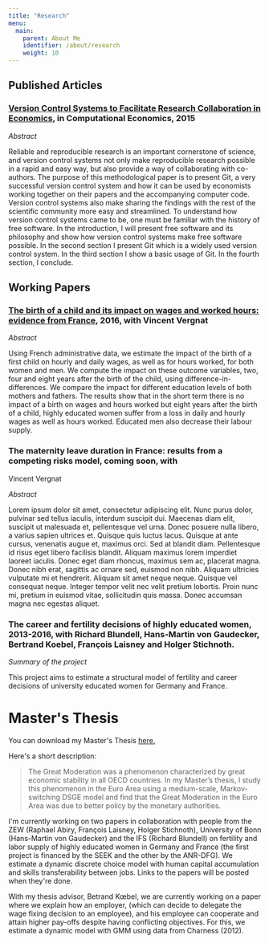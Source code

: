 ```yaml
---
title: "Research"
menu:
  main:
    parent: About Me
    identifier: /about/research
    weight: 10
---
```


## Published Articles


### [Version Control Systems to Facilitate Research Collaboration in Economics](http://link.springer.com/article/10.1007/s10614-015-9513-8), in Computational Economics, 2015


*Abstract*

Reliable and reproducible research is an important cornerstone of science, and version control systems not only make reproducible research possible in a rapid and easy way, but also provide a way of collaborating with co-authors. 
The purpose of this methodological paper is to present Git, a very successful version control system and how it can be used by economists working together on their papers and the accompanying computer code. 
Version control systems also make sharing the findings with the rest of the scientific community more easy and streamlined. 
To understand how version control systems came to be, one must be familiar with the history of free software. 
In the introduction, I will present free software and its philosophy and show how version control systems make free software possible. 
In the second section I present Git which is a widely used version control system. In the third section I show a basic usage of Git. In the fourth section, I conclude.


## Working Papers


### [The birth of a child and its impact on wages and worked hours: evidence from France]( http://www.beta-umr7522.fr/productions/publications/2016/2016-48.pdf), 2016, with Vincent Vergnat


*Abstract*

Using French administrative data, we estimate the impact of the birth of a first child on hourly and daily wages, as well as for hours worked, for both women and men. 
We compute the impact on these outcome variables, two, four and eight years after the birth of the child, using difference-in-differences.
We compare the impact for different education levels of both mothers and fathers. The results show that in the short term there is no impact of a birth on wages and hours worked but eight years after
the birth of a child, highly educated women suffer from a loss in daily and hourly wages as well as hours worked. 
Educated men also decrease their labour supply.

### The maternity leave duration in France: results from a competing risks model, coming soon, with
Vincent Vergnat

*Abstract*

Lorem ipsum dolor sit amet, consectetur adipiscing elit. Nunc purus dolor, pulvinar sed tellus iaculis,
interdum suscipit dui. Maecenas diam elit, suscipit ut malesuada et, pellentesque vel urna. Donec posuere
nulla libero, a varius sapien ultrices et. Quisque quis luctus lacus. Quisque at ante cursus, venenatis
augue et, maximus orci. Sed at blandit diam. Pellentesque id risus eget libero facilisis blandit. Aliquam
maximus lorem imperdiet laoreet iaculis. Donec eget diam rhoncus, maximus sem ac, placerat magna. Donec
nibh erat, sagittis ac ornare sed, euismod non nibh. Aliquam ultricies vulputate mi et hendrerit. Aliquam
sit amet neque neque. Quisque vel consequat neque. Integer tempor velit nec velit pretium lobortis. Proin
nunc mi, pretium in euismod vitae, sollicitudin quis massa. Donec accumsan magna nec egestas aliquet.


### The career and fertility decisions of highly educated women, 2013-2016, with Richard Blundell, Hans-Martin von Gaudecker, Bertrand Koebel, François Laisney and Holger Stichnoth.


*Summary of the project*

This project aims to estimate a structural model of fertility and career decisions of university educated women for Germany and France.

Master's Thesis
===============

You can download my Master's Thesis [here.](http://min.us/l5AzLDg7Tyu58)  

Here's a short description:

>The Great Moderation was a phenomenon characterized by great economic stability in all OECD countries. In my Master’s thesis, I study this phenomenon in the Euro Area using a medium-scale, Markov-switching DSGE model and find that the Great Moderation in the Euro Area was due to better policy by the monetary authorities.

I'm currently working on two papers in collaboration with people from the ZEW (Raphael Abiry, François Laisney, Holger Stichnoth), University of Bonn (Hans-Martin von Gaudecker) and the IFS (Richard Blundell) on fertility and labor supply of highly educated women in Germany and France (the first project is financed by the SEEK and the other by the ANR-DFG). We estimate a dynamic discrete choice model with human capital accumulation and skills transferability between jobs. Links to the papers will be posted when they're done.

With my thesis advisor, Betrand Kœbel, we are currently working on a paper where we explain how an employer, (which can decide to delegate the wage fixing decision to an employee), and his employee can cooperate and attain higher pay-offs despite having conflicting objectives. For this, we estimate a dynamic model with GMM using data from Charness (2012).
